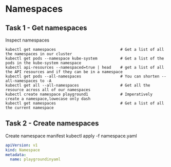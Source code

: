 # Namespaces

## Task 1 - Get namespaces

Inspect namespaces

```
kubectl get namespaces                            # Get a list of all the namespaces in our cluster
kubectl get pods --namespace kube-system          # Get a list of the pods in the kube-system namespace
kubectl api-resources --namespaced=true | head    # get a list of all the API resources and if they can be in a namespace
kubectl get pods --all-namespaces                 # You can shorten --all-namespaces to -A
kubectl get all --all-namespaces                  # Get all the resource across all of our namespaces
kubectl create namespace playground1              # Imperatively create a namespace,lowecase only dash
kubectl get namespaces                            # Get a list of all the current namespace
```

## Task 2 - Create namespaces

Create namespace manifest
kubectl apply -f namespace.yaml

```yaml
apiVersion: v1
kind: Namespace
metadata:
  name: playgroundinyaml
```

